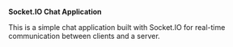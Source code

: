**Socket.IO Chat Application**

This is a simple chat application built with Socket.IO for real-time communication between clients and a server.




